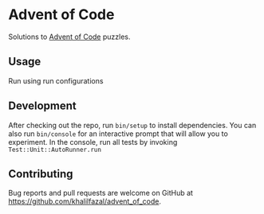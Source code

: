 # Advent of Code

Solutions to [Advent of Code](http://advent_of_code.com/) puzzles.

## Usage

Run using run configurations

## Development

After checking out the repo, run `bin/setup` to install dependencies. You can also run `bin/console` for an interactive prompt that will allow you to experiment. In the console, run all tests by invoking `Test::Unit::AutoRunner.run`

## Contributing

Bug reports and pull requests are welcome on GitHub at https://github.com/khalilfazal/advent_of_code.

